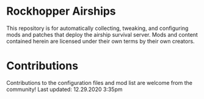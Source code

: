 # Rockhopper Airships
This repository is for automatically collecting, tweaking, and configuring mods and patches that deploy the airship survival server. Mods and content contained herein are licensed under their own terms by their own creators.

# Contributions
Contributions to the configuration files and mod list are welcome from the community!
Last updated: 12.29.2020 3:35pm
